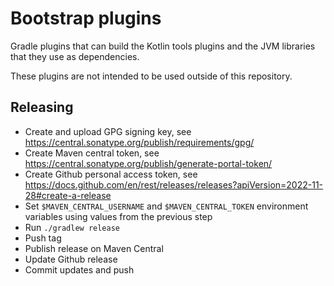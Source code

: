 # Bootstrap plugins

Gradle plugins that can build the Kotlin tools plugins and the JVM libraries that they use as dependencies.

These plugins are not intended to be used outside of this repository.

## Releasing

- Create and upload GPG signing key, see https://central.sonatype.org/publish/requirements/gpg/
- Create Maven central token, see https://central.sonatype.org/publish/generate-portal-token/
- Create Github personal access token, see https://docs.github.com/en/rest/releases/releases?apiVersion=2022-11-28#create-a-release
- Set `$MAVEN_CENTRAL_USERNAME` and `$MAVEN_CENTRAL_TOKEN` environment variables using values from the previous step
- Run `./gradlew release`
- Push tag
- Publish release on Maven Central
- Update Github release
- Commit updates and push
